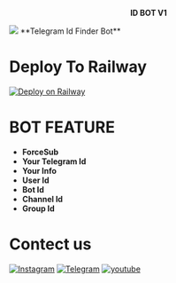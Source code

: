 <p align="center">
<b>ID BOT V1</b>
</p>
<img src="https://telegra.ph/file/5a75ec114507a19f393d6.jpg"/>
**Telegram Id Finder Bot**

# Deploy To Railway

[![Deploy on Railway](https://railway.app/button.svg)](https://railway.app/new/template?template=https%3A%2F%2Fgithub.com%2FPR0FESS0R-99%2FAdv-Information-Bot&envs=API_HASH%2CAPI_ID%2CBOT_TOKEN%2CBOT_USERNAME%2CUPDATE_CHANNEL&optionalEnvs=BOT_USERNAME&API_HASHDesc=Your+API+Hash+From+https%3A%2F%2Fyoutu.be%2F5eEsvLAKVc0+or+%40MT_MyTelegramOrg_Bot&API_IDDesc=Your+APP+ID+From+https%3A%2F%2Fyoutu.be%2F5eEsvLAKVc0+or+%40MT_MyTelegramOrg_Bot&BOT_TOKENDesc=Your+Bot+Token+From+%40BotFather&BOT_USERNAMEDesc=Bot+UserName+From+%28https%3A%2F%2Fyoutu.be%2FcB4UduCcNWs%29+Without+%40&UPDATE_CHANNELDesc=Channel+User+Name+Without+%40+Eg+Mo_Tech_YT&UPDATE_CHANNELDefault=Mo_Tech_YT&referralCode=MoTech)


# BOT FEATURE

* **ForceSub**
* **Your Telegram Id**
* **Your Info**
* **User Id**
* **Bot Id**
* **Channel Id**
* **Group Id**

# Contect us

<a href="https://www.instagram.com/the_developer.01"><img alt="Instagram" src="https://img.shields.io/badge/the_developer01-%23E4405F.svg?&style=for-the-badge&logo=Instagram&logoColor=white"/></a>
<a href="https://t.me/the_developer01"><img alt="Telegram" src="https://img.shields.io/badge/the_developer-2CA5E0?style=for-the-badge&logo=telegram&logoColor=white"/></a>
<a href="https://youtube.com/c/the_developer03"><img alt="youtube" src="https://img.shields.io/youtube/channel/subscribers/the_developer03?label=Subscribers&style=for-the-badge&logo=youtube&logoColor=red"/></a>
